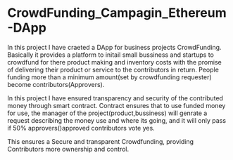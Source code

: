 # CrowdFunding_Campagin_Ethereum-DApp

In this project I have craeted a DApp for business projects CrowdFunding.
Basically it provides a platform to initail small bussiness and startups to crowdfund for there product making and inventory costs with the promise of delivering their product or service to the contributors in return.
People funding more than a minimum amount(set by crowdfunding requester) become contributors(Approvers).


In this project I have ensured transparency and security of the contributed money through smart contract.
Contract ensures that to use funded money for use, the manager of the project(product,bussiness) will genrate a request describing the money use and where its going, and it will only pass
if 50% approvers()approved contributors vote yes.

This ensures a Secure and transparent Crowdfunding, providing Contributors more ownership and control.
